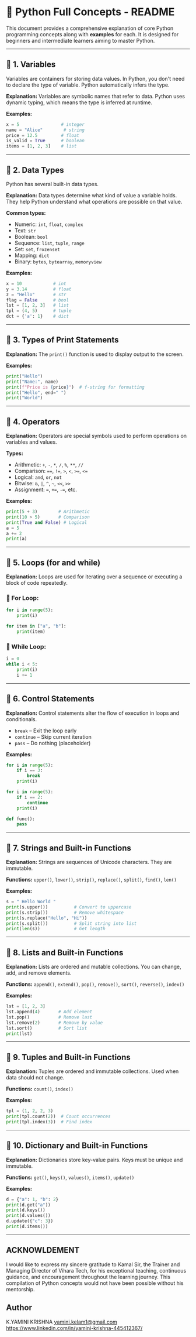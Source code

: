 # 📘 Python Full Concepts - README

This document provides a comprehensive explanation of core Python programming concepts along with **examples** for each. It is designed for beginners and intermediate learners aiming to master Python.

---

## 📌 1. Variables

Variables are containers for storing data values. In Python, you don't need to declare the type of variable. Python automatically infers the type.

**Explanation:**
Variables are symbolic names that refer to data. Python uses dynamic typing, which means the type is inferred at runtime.

**Examples:**

```python
x = 5                # integer
name = "Alice"        # string
price = 12.5         # float
is_valid = True      # boolean
items = [1, 2, 3]    # list
```

---

## 📌 2. Data Types

Python has several built-in data types.

**Explanation:**
Data types determine what kind of value a variable holds. They help Python understand what operations are possible on that value.

**Common types:**

* Numeric: `int`, `float`, `complex`
* Text: `str`
* Boolean: `bool`
* Sequence: `list`, `tuple`, `range`
* Set: `set`, `frozenset`
* Mapping: `dict`
* Binary: `bytes`, `bytearray`, `memoryview`

**Examples:**

```python
x = 10            # int
y = 3.14          # float
z = "Hello"       # str
flag = False      # bool
lst = [1, 2, 3]   # list
tpl = (4, 5)      # tuple
dct = {'a': 1}    # dict
```

---

## 📌 3. Types of Print Statements

**Explanation:**
The `print()` function is used to display output to the screen.

**Examples:**

```python
print("Hello")
print("Name:", name)
print(f"Price is {price}")  # f-string for formatting
print("Hello", end=" ")
print("World")
```

---

## 📌 4. Operators

**Explanation:**
Operators are special symbols used to perform operations on variables and values.

**Types:**

* Arithmetic: `+`, `-`, `*`, `/`, `%`, `**`, `//`
* Comparison: `==`, `!=`, `>`, `<`, `>=`, `<=`
* Logical: `and`, `or`, `not`
* Bitwise: `&`, `|`, `^`, `~`, `<<`, `>>`
* Assignment: `=`, `+=`, `-=`, etc.

**Examples:**

```python
print(5 + 3)        # Arithmetic
print(10 > 5)       # Comparison
print(True and False) # Logical
a = 5
a += 2
print(a)
```

---

## 📌 5. Loops (for and while)

**Explanation:**
Loops are used for iterating over a sequence or executing a block of code repeatedly.

### 🔁 For Loop:

```python
for i in range(5):
    print(i)

for item in ["a", "b"]:
    print(item)
```

### 🔁 While Loop:

```python
i = 0
while i < 5:
    print(i)
    i += 1
```

---

## 📌 6. Control Statements

**Explanation:**
Control statements alter the flow of execution in loops and conditionals.

* `break` – Exit the loop early
* `continue` – Skip current iteration
* `pass` – Do nothing (placeholder)

**Examples:**

```python
for i in range(5):
    if i == 3:
        break
    print(i)

for i in range(5):
    if i == 2:
        continue
    print(i)

def func():
    pass
```

---

## 📌 7. Strings and Built-in Functions

**Explanation:**
Strings are sequences of Unicode characters. They are immutable.

**Functions:** `upper()`, `lower()`, `strip()`, `replace()`, `split()`, `find()`, `len()`

**Examples:**

```python
s = " Hello World "
print(s.upper())          # Convert to uppercase
print(s.strip())          # Remove whitespace
print(s.replace("Hello", "Hi"))
print(s.split())          # Split string into list
print(len(s))             # Get length
```

---

## 📌 8. Lists and Built-in Functions

**Explanation:**
Lists are ordered and mutable collections. You can change, add, and remove elements.

**Functions:** `append()`, `extend()`, `pop()`, `remove()`, `sort()`, `reverse()`, `index()`

**Examples:**

```python
lst = [1, 2, 3]
lst.append(4)       # Add element
lst.pop()           # Remove last
lst.remove(2)       # Remove by value
lst.sort()          # Sort list
print(lst)
```

---

## 📌 9. Tuples and Built-in Functions

**Explanation:**
Tuples are ordered and immutable collections. Used when data should not change.

**Functions:** `count()`, `index()`

**Examples:**

```python
tpl = (1, 2, 2, 3)
print(tpl.count(2))  # Count occurrences
print(tpl.index(3))  # Find index
```

---

## 📌 10. Dictionary and Built-in Functions

**Explanation:**
Dictionaries store key-value pairs. Keys must be unique and immutable.

**Functions:** `get()`, `keys()`, `values()`, `items()`, `update()`

**Examples:**

```python
d = {"a": 1, "b": 2}
print(d.get("a"))
print(d.keys())
print(d.values())
d.update({"c": 3})
print(d.items())
```

---


## ACKNOWLDEMENT

I would like to express my sincere gratitude to Kamal Sir, the Trainer and Managing Director of Vihara Tech, for his exceptional teaching, continuous guidance, and encouragement throughout the learning journey. This compilation of Python concepts would not have been possible without his mentorship.



## Author
K.YAMINI KRISHNA
yamini.kelam1@gmail.com
https://www.linkedin.com/in/yamini-krishna-445412367/


